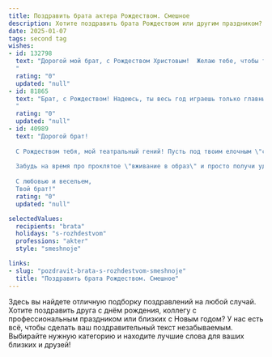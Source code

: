 ```yaml
---
title: Поздравить брата актера Рождеством. Смешное
description: Хотите поздравить брата Рождеством или другим праздником? Наш ИИ создаст незабываемое поздравление, а вы обязательно выделитесь среди других.  
date: 2025-01-07
tags: second tag
wishes:
- id: 132798
  text: "Дорогой мой брат, с Рождеством Христовым!  Желаю тебе, чтобы твоя жизнь была так же ярка и незабываема, как твои лучшие роли, а гонорары текли рекой, словно бурные аплодисменты благодарных зрителей! Пусть в Новом году тебе достанутся только самые \"звёздные\" роли, а \"неудачные дубли\" будут лишь приятными воспоминаниями!  С Рождеством!
  "
  rating: "0"
  updated: "null"
- id: 81865
  text: "Брат, с Рождеством! Надеюсь, ты весь год играешь только главные роли в своей жизни, а не второстепенные, как в некоторых твоих фильмах.  😉
  "
  rating: "0"
  updated: "null"
- id: 40989
  text: "Дорогой брат!
  
  С Рождеством тебя, мой театральный гений! Пусть под твоим елочным \"случайным\" монологом не окажется ни одной шишки! Желаю, чтобы сценарий жизни был написан только с хорошими репликами, а все роли сыграны с блеском и задором. Пусть каждый день будет как успешный кастинг - полон новых возможностей и радостных эмоций!
  
  Забудь на время про проклятое \"вживание в образ\" и просто получи удовольствие от праздника! Пусть Дед Мороз подарит тебе не только подарки, но и новые вдохновляющие идеи для роли, чтобы на сцене ты сиял, как звезда на красной дорожке!
  
  С любовью и весельем,
  Твой брат!"
  rating: "0"
  updated: "null"

selectedValues:
  recipients: "brata"
  holidays: "s-rozhdestvom"
  professions: "akter"
  style: "smeshnoje"

links:
- slug: "pozdravit-brata-s-rozhdestvom-smeshnoje"
  title: "Поздравить брата Рождеством. Смешное"
---
```


Здесь вы найдете отличную подборку поздравлений на любой случай.
Хотите поздравить друга с днём рождения, коллегу с профессиональным праздником или близких с Новым годом? У нас есть всё, чтобы сделать ваш поздравительный текст незабываемым. Выбирайте нужную категорию и находите лучшие слова для ваших близких и друзей!
